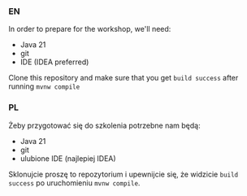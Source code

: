 ### EN

In order to prepare for the workshop, we'll need:
- Java 21
- git
- IDE (IDEA preferred)

Clone this repository and make sure that you get `build success` after running `mvnw compile`


### PL

Żeby przygotować się do szkolenia potrzebne nam będą:
- Java 21
- git
- ulubione IDE (najlepiej IDEA)

Sklonujcie proszę to repozytorium i upewnijcie się, że widzicie `build success` po uruchomieniu `mvnw compile`.
